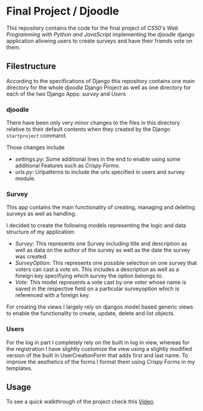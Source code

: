 # Final Project / Djoodle
This repository contains the code for the final project of *CS50's Web Programming with Python and JavaScript* implementing the *djoodle* django application allowing users to create surveys and have their friends vote on them.

## Filestructure

According to the specifications of Django this repository contains one main directory for the whole *djoodle* Django Project as well as one directory for each of the two Django Apps: *survey* and *Users*

### djoodle

There have been only very minor changes to the files in this directory relative to their default contents when they created by the Django `startproject` command.

Those changes include

* *settings.py*: Some additional lines in the end to enable using some additional Features such as *Crispy Forms*.
* *urls.py*: Urlpatterns to include the urls specified in users and survey module.

### Survey

This app contains the main functionality of creating, managing and deleting surveys as well as handling.

I decided to create the following models representing the logic and data structure of my application:
* *Survey*: This represents one Survey including title and description as well as data on the author of the survey as well as the date the survey was created.
* *SurveyOption*: This represents one possible selection on one survey that voters can cast a vote on. This includes a description as well as a foreign key specifiying which survey the option belongs to.
* *Vote*: This model represents a vote cast by one voter whose name is saved in the respective field on a particular surveyoption which is referenced with a foreign key. 

For creating the views I largely rely on djangos model based generic views to enable the functionality to create, update, delete and list objects.


### Users

For the log in part I completely rely on the built in log in view, whereas for the registration I have slightly customize the view using a slightly modified version of the built in UserCreationForm that adds first and last name.
To improve the aesthetics of the forms I format them using *Crispy* Forms in my templates.

## Usage

To see a quick walkthrough of the project check this [Video]( ).
